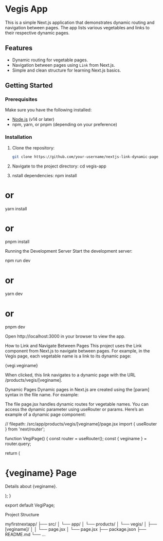 # Vegis App

This is a simple Next.js application that demonstrates dynamic routing and navigation between pages. The app lists various vegetables and links to their respective dynamic pages.

## Features

- Dynamic routing for vegetable pages.
- Navigation between pages using `Link` from Next.js.
- Simple and clean structure for learning Next.js basics.

## Getting Started

### Prerequisites

Make sure you have the following installed:

- [Node.js](https://nodejs.org/) (v14 or later)
- npm, yarn, or pnpm (depending on your preference)

### Installation

1. Clone the repository:
   ```bash
   git clone https://github.com/your-username/nextjs-link-dynamic-pages.git

2. Navigate to the project directory:
  cd vegis-app

3. nstall dependencies:
   npm install
# or
yarn install
# or
pnpm install

Running the Development Server
Start the development server:

npm run dev
# or
yarn dev
# or
pnpm dev

Open http://localhost:3000 in your browser to view the app.

How to Link and Navigate Between Pages
This project uses the Link component from Next.js to navigate between pages. For example, in the Vegis page, each vegetable name is a link to its dynamic page:

<Link href={`/products/vegis/${vegi.veginame}`}>{vegi.veginame}</Link>


When clicked, this link navigates to a dynamic page with the URL /products/vegis/[veginame].

Dynamic Pages
Dynamic pages in Next.js are created using the [param] syntax in the file name. For example:

The file page.jsx handles dynamic routes for vegetable names.
You can access the dynamic parameter using useRouter or params.
Here’s an example of a dynamic page component:

// filepath: /src/app/products/vegis/[veginame]/page.jsx
import { useRouter } from 'next/router';

function VegiPage() {
  const router = useRouter();
  const { veginame } = router.query;

  return (
    <div>
      <h1>{veginame} Page</h1>
      <p>Details about {veginame}.</p>
    </div>
  );
}

export default VegiPage;

Project Structure

myfirstnextapp/
├── src/
│   └── app/
│       └── products/
│           └── vegis/
│               ├── [veginame]/
│               │   └── page.jsx
│               └── page.jsx
├── package.json
├── README.md
└── ...




